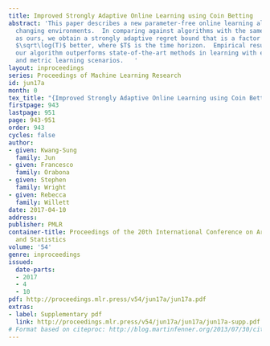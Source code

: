 ```yaml
---
title: Improved Strongly Adaptive Online Learning using Coin Betting
abstract: 'This paper describes a new parameter-free online learning algorithm for
  changing environments.  In comparing against algorithms with the same time complexity
  as ours, we obtain a strongly adaptive regret bound that is a factor of at least
  $\sqrt\log(T)$ better, where $T$ is the time horizon.  Empirical results show that
  our algorithm outperforms state-of-the-art methods in learning with expert advice
  and metric learning scenarios.   '
layout: inproceedings
series: Proceedings of Machine Learning Research
id: jun17a
month: 0
tex_title: "{Improved Strongly Adaptive Online Learning using Coin Betting}"
firstpage: 943
lastpage: 951
page: 943-951
order: 943
cycles: false
author:
- given: Kwang-Sung
  family: Jun
- given: Francesco
  family: Orabona
- given: Stephen
  family: Wright
- given: Rebecca
  family: Willett
date: 2017-04-10
address: 
publisher: PMLR
container-title: Proceedings of the 20th International Conference on Artificial Intelligence
  and Statistics
volume: '54'
genre: inproceedings
issued:
  date-parts:
  - 2017
  - 4
  - 10
pdf: http://proceedings.mlr.press/v54/jun17a/jun17a.pdf
extras:
- label: Supplementary pdf
  link: http://proceedings.mlr.press/v54/jun17a/jun17a/jun17a-supp.pdf
# Format based on citeproc: http://blog.martinfenner.org/2013/07/30/citeproc-yaml-for-bibliographies/
---
```

